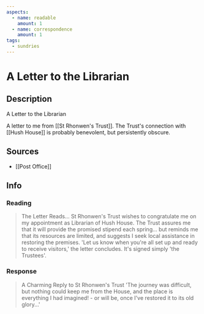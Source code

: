 ```yaml
---
aspects:
  - name: readable
    amount: 1
  - name: correspondence
    amount: 1
tags:
  - sundries
---
```

# A Letter to the Librarian
## Description
A Letter to the Librarian

A letter to me from [[St Rhonwen's Trust]]. The Trust's connection with [[Hush House]] is probably benevolent, but persistently obscure.
## Sources
- [[Post Office]]
## Info
### Reading
> The Letter Reads...
St Rhonwen's Trust wishes to congratulate me on my appointment as Librarian of Hush House. The Trust assures me that it will provide the promised stipend each spring... but reminds me that its resources are limited, and suggests I seek local assistance in restoring the premises. 'Let us know when you're all set up and ready to receive visitors,' the letter concludes. It's signed simply 'the Trustees'.

### Response
> A Charming Reply to St Rhonwen's Trust
'The journey was difficult, but nothing could keep me from the House, and the place is everything I had imagined! - or will be, once I've restored it to its old glory...'